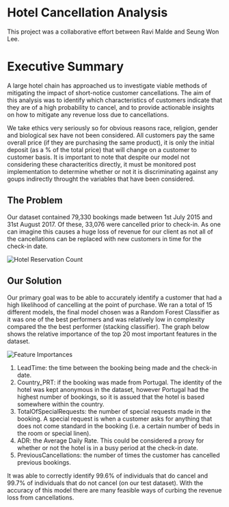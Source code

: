 # Hotel Cancellation Analysis

This project was a collaborative effort between Ravi Malde and Seung Won Lee.

# Executive Summary

A large hotel chain has approached us to investigate viable methods of mitigating the impact of short-notice customer cancellations. The aim of this analysis was to identify which characteristics of customers indicate that they are of a high probability to cancel, and to provide actionable insights on how to mitigate any revenue loss due to cancellations.

We take ethics very seriously so for obvious reasons race, religion, gender and biological sex have not been considered. All customers pay the same overall price (if they are purchasing the same product), it is only the initial deposit (as a % of the total price) that will change on a customer to customer basis. It is important to note that despite our model not considering these characteritics directly, it must be monitored post implementation to determine whether or not it is discriminating against any goups indirectly throught the variables that have been considered.

## The Problem

Our dataset contained 79,330 bookings made between 1st July 2015 and 31st August 2017. Of these, 33,076 were cancelled prior to check-in. As one can imagine this causes a huge loss of revenue for our client as not all of the cancellations can be replaced with new customers in time for the check-in date.

![Hotel Reservation Count](https://github.com/ravimalde/hotel_cancellation_analysis/blob/master/images/cancellation_count.png)

## Our Solution

Our primary goal was to be able to accurately identify a customer that had a high likelihood of cancelling at the point of purchase. We ran a total of 15 different models, the final model chosen was a Random Forest Classifier as it was one of the best performers and was relatively low in complexity compared the the best performer (stacking classifier). The graph below shows the relative importance of the top 20 most important features in the dataset.

![Feature Importances](https://github.com/ravimalde/hotel_cancellation_analysis/blob/master/images/feature_importance.png)

1. LeadTime: the time between the booking being made and the check-in date.
2. Country_PRT: if the booking was made from Portugal. The identity of the hotel was kept anonymous in the dataset, however Portugal had the highest number of bookings, so it is assued that the hotel is based somewhere within the country.
3. TotalOfSpecialRequests: the number of special requests made in the booking. A special request is when a customer asks for anything that does not come standard in the booking (i.e. a certain number of beds in the room or special linen).
4. ADR: the Average Daily Rate. This could be considered a proxy for whether or not the hotel is in a busy period at the check-in date.
5. PreviousCancellations: the number of times the customer has cancelled previous bookings.

It was able to correctly identify 99.6% of individuals that do cancel and 99.7% of individuals that do not cancel (on our test dataset). With the accuracy of this model there are many feasible ways of curbing the revenue loss from cancellations.

